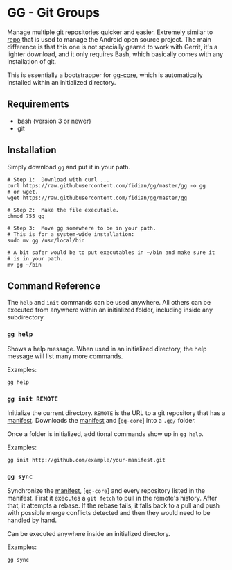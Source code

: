GG - Git Groups
===============

Manage multiple git repositories quicker and easier.  Extremely similar to [repo](https://source.android.com/source/using-repo.html) that is used to manage the Android open source project.  The main difference is that this one is not specially geared to work with Gerrit, it's a lighter download, and it only requires Bash, which basically comes with any installation of git.

This is essentially a bootstrapper for [gg-core], which is automatically installed within an initialized directory.


Requirements
------------

* bash (version 3 or newer)
* git


Installation
------------

Simply download `gg` and put it in your path.

    # Step 1:  Download with curl ...
    curl https://raw.githubusercontent.com/fidian/gg/master/gg -o gg
    # or wget.
    wget https://raw.githubusercontent.com/fidian/gg/master/gg

    # Step 2:  Make the file executable.
    chmod 755 gg

    # Step 3:  Move gg somewhere to be in your path.
    # This is for a system-wide installation:
    sudo mv gg /usr/local/bin
    
    # A bit safer would be to put executables in ~/bin and make sure it
    # is in your path.
    mv gg ~/bin


Command Reference
-----------------

The `help` and `init` commands can be used anywhere.  All others can be executed from anywhere within an initialized folder, including inside any subdirectory.


### `gg help`

Shows a help message.  When used in an initialized directory, the help message will list many more commands.

Examples:

    gg help


### `gg init REMOTE`

Initialize the current directory.  `REMOTE` is the URL to a git repository that has a [manifest].  Downloads the [manifest] and [`gg-core`] into a `.gg/` folder.

Once a folder is initialized, additional commands show up in `gg help`.

Examples:

    gg init http://github.com/example/your-manifest.git


### `gg sync`

Synchronize the [manifest], [`gg-core`] and every repository listed in the manifest.  First it executes a `git fetch` to pull in the remote's history.  After that, it attempts a rebase.  If the rebase fails, it falls back to a pull and push with possible merge conflicts detected and then they would need to be handled by hand.

Can be executed anywhere inside an initialized directory.

Examples:

    gg sync


[gg-core]: https://github.com/fidian/gg-core
[manifest]: https://github.com/fidian/gg-core/blob/master/doc/manifest.md
